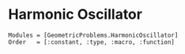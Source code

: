 # Harmonic Oscillator

```@autodocs
Modules = [GeometricProblems.HarmonicOscillator]
Order   = [:constant, :type, :macro, :function]
```
